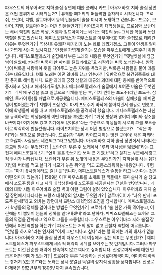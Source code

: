 파우스트의 아우어바흐 지하 술집 장면에 대한 플래시 카드	| 
아우어바흐 지하 술집 장면은 어떤 분위기로 시작되는가?	| 유쾌한 패거리의 떠들썩한 술자리로 시작됩니다. 프로쉬, 브란더, 지벨, 알트마이어 등의 인물들이 술을 마시며 노래하고 있습니다.
프로쉬, 브란더, 지벨, 알트마이어는 어떤 인물들인가?	| 라이프치히 대학생들로, 프로쉬와 브란더는 테너 역할의 젊은 학생, 지벨과 알트마이어는 베이스 역할의 늙수그레한 학생과 노인 역할을 맡고 있습니다.
메피스토펠레스가 파우스트를 아우어바흐 지하 술집으로 데려간 이유는 무엇인가?	| "당신을 유쾌한 패거리가 노는 데로 데려가겠소. 그들이 인생을 얼마나 가볍게 사는지 보시지요." 인생을 가볍게 즐기는 모습을 파우스트에게 보여주기 위함입니다.
메피스토펠레스가 술집에서 부른 노래의 내용은 무엇인가?	| "옛날옛날에 임금님이 살았네. 커다란 벼룩이 한 마리를 길렀더래요"로 시작하는 벼룩 노래입니다. 임금님이 벼룩을 사랑하여 옷을 지어주고 높은 지위를 주었지만, 벼룩은 사람들을 물어 괴롭히는 내용입니다.
벼룩 노래는 어떤 의미를 담고 있는가?	| 일반적으로 봉건귀족들에 대한 풍자로 해석됩니다. 또한 괴테의 궁정 생활과 대공의 괴테에 대한 총애를 반어적으로 풍자하고 있다고 해석하기도 합니다.
메피스토펠레스가 술집에서 보여준 마술은 무엇인가?	| 식탁에 구멍을 뚫고 밀랍으로 마개를 만든 후, 각자 원하는 포도주(라인 포도주, 샴페인, 토카이 등)를 마법으로 제공했습니다.
메피스토펠레스의 마술이 실패했을 때 어떤 일이 벌어졌는가?	| 지벨이 조심 없이 마셔 포도주가 바닥에 쏟아지면서 불길로 변했고, 이에 학생들이 화를 내고 메피스토펠레스를 공격하려 했습니다.
메피스토펠레스는 자신을 공격하려는 학생들에게 어떤 마법을 부렸는가?	| "거짓 형상과 말이여 의미와 장소를 바꾸어라! 여기에도 있고 저기에도 있어라!"라는 주문으로 학생들이 서로의 코를 포도송이로 착각하게 만들었습니다.
라이프치히는 당시 어떤 별칭으로 불렸는가?	| "작은 파리"라는 별칭으로 불렸습니다. 프로쉬가 "우리 라이프치히는 멋진 곳이야! 작은 파리라고 하잖아. 사람들도 세련되고."라고 말합니다.
아우어바흐 지하 술집 장면에서 나타나는 종교적 암시는 무엇인가?	| 브란더가 부른 쥐 노래에서 "루터 박사님을 닮았네"라는 표현과 메피스토펠레스가 "연옥 불을 맛보기만 보여 준 거였소"라고 말하는 부분에서 종교적 암시가 나타납니다.
브란더가 부른 쥐 노래의 내용은 무엇인가?	| 지하실에 사는 쥐가 지방과 버터를 먹고 살다가 식모가 놓은 쥐약을 먹고 고통스러워하는 내용입니다. 후렴구는 "마치 상사병에라도 걸린 듯"입니다.
메피스토펠레스가 술통을 타고 나간다는 것은 어떤 의미가 있는가?	| 1589년 이후 파우스트를 소재로 한 책들에서 흑마술사가 술 창고에서 포도주 통을 타고 나와 대학생들에게 포도주를 제공한다는 전설을 반영합니다. 괴테의 대학 시절 아우어바흐 술집 벽에 이런 그림이 걸려 있었습니다.
아우어바흐 지하 술집 장면에서 나타나는 프랑스 대혁명의 암시는 무엇인가?	| 알트마이어가 "자유 만세! 포도주 만세!"라고 외치는 장면에서 프랑스 대혁명의 조짐을 암시합니다.
메피스토펠레스가 학생들의 정체를 알아내는 방법은 무엇인가?	| 프로쉬가 "술 한잔 가득 먹여놓고, 어린애들 이 뽑듯이 놈들의 정체를 알아내겠네"라고 말하자, 메피스토펠레스는 오히려 그들의 약점을 간파하고 역으로 그들을 조롱합니다.
파우스트는 아우어바흐 지하 술집 장면에서 어떤 역할을 하는가?	| 파우스트는 거의 말이 없고 관찰자 역할에 머무릅니다. "안녕들 하시오"라는 인사와 "이제 그만 떠나고 싶다"라는 말 외에는 거의 대사가 없습니다.
아우어바흐 지하 술집 장면이 파우스트의 여정에서 갖는 의미는 무엇인가?	| 메피스토펠레스가 파우스트에게 세속적 쾌락의 세계를 보여주는 첫 단계입니다. 그러나 파우스트는 이런 단순한 쾌락에 만족하지 않고 떠나고 싶어합니다.
신성로마제국에 대한 언급은 어떤 의미가 있는가?	| 프로쉬가 부른 "사랑하는 신성로마제국이여, 어이하여 아직도 합쳐져 있는고?"라는 노래는 당시 분열된 독일의 정치적 상황을 풍자합니다. 신성로마제국은 962년부터 1806년까지 존속했습니다.